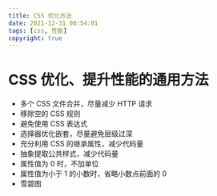 ```yaml
---
title: CSS 优化方法
date: 2021-12-31 00:54:01
tags: [css, 性能]
copyright: true
---
```

# CSS 优化、提升性能的通用方法
- 多个 CSS 文件合并，尽量减少 HTTP 请求
- 移除空的 CSS 规则
- 避免使用 CSS 表达式
- 选择器优化嵌套，尽量避免层级过深
- 充分利用 CSS 的继承属性，减少代码量
- 抽象提取公共样式，减少代码量
- 属性值为 0 时，不加单位
- 属性值为小于 1 的小数时，省略小数点前面的 0
- 雪碧图